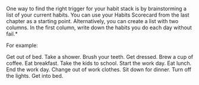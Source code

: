One way to find the right trigger for your habit stack is by
brainstorming a list of your current habits. You can use your Habits
Scorecard from the last chapter as a starting point. Alternatively, you
can create a list with two columns. In the first column, write down the
habits you do each day without fail.*

For example:

Get out of bed.
Take a shower.
Brush your teeth.
Get dressed.
Brew a cup of coffee.
Eat breakfast.
Take the kids to school.
Start the work day.
Eat lunch.
End the work day.
Change out of work clothes.
Sit down for dinner.
Turn off the lights.
Get into bed.